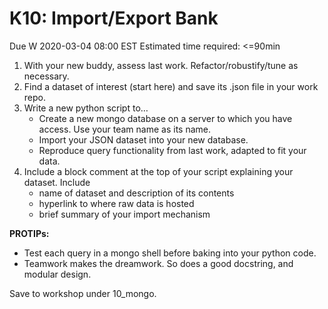 # K10: Import/Export Bank
Due W 2020-03-04 08:00 EST
Estimated time required: <=90min

1. With your new buddy, assess last work. Refactor/robustify/tune as necessary.
2. Find a dataset of interest (start here) and save its .json file in your work repo.
3. Write a new python script to…
    - Create a new mongo database on a server to which you have access. Use your team name as its name.
    - Import your JSON dataset into your new database.
    - Reproduce query functionality from last work, adapted to fit your data.
4. Include a block comment at the top of your script explaining your dataset. Include
    - name of dataset and description of its contents
    - hyperlink to where raw data is hosted
    - brief summary of your import mechanism
  
**PROTIPs:**
- Test each query in a mongo shell before baking into your python code.
- Teamwork makes the dreamwork. So does a good docstring, and modular design.

Save to workshop under 10_mongo.
